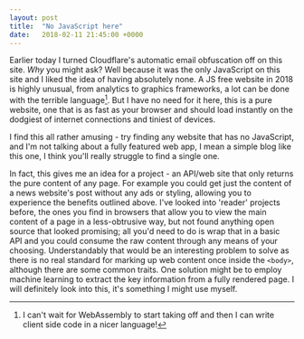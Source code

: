 ```yaml
---
layout: post
title:  "No JavaScript here"
date:   2018-02-11 21:45:00 +0000
---
```

Earlier today I turned Cloudflare's automatic email obfuscation off on this site. _Why_ you might ask? Well because it was the only JavaScript on this site and I liked the idea of having absolutely none. A JS free website in 2018 is highly unusual, from analytics to graphics frameworks, a lot can be done with the terrible language[^1]. But I have no need for it here, this is a pure website, one that is as fast as your browser and should load instantly on the dodgiest of internet connections and tiniest of devices.

I find this all rather amusing - try finding any website that has no JavaScript, and I'm not talking about a fully featured web app, I mean a simple blog like this one, I think you'll really struggle to find a single one.

In fact, this gives me an idea for a project - an API/web site that only returns the pure content of any page. For example you could get just the content of a news website's post without any ads or styling, allowing you to experience the benefits outlined above. I've looked into 'reader' projects before, the ones you find in browsers that allow you to view the main content of a page in a less-obtrusive way, but not found anything open source that looked promising; all you'd need to do is wrap that in a basic API and you could consume the raw content through any means of your choosing. Understandably that would be an interesting problem to solve as there is no real standard for marking up web content once inside the `<body>`, although there are some common traits. One solution might be to employ machine learning to extract the key information from a fully rendered page. I will definitely look into this, it's something I might use myself.

[^1]: I can't wait for WebAssembly to start taking off and then I can write client side code in a nicer language!